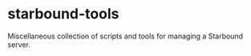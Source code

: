 starbound-tools
===============

Miscellaneous collection of scripts and tools for managing a Starbound server.
